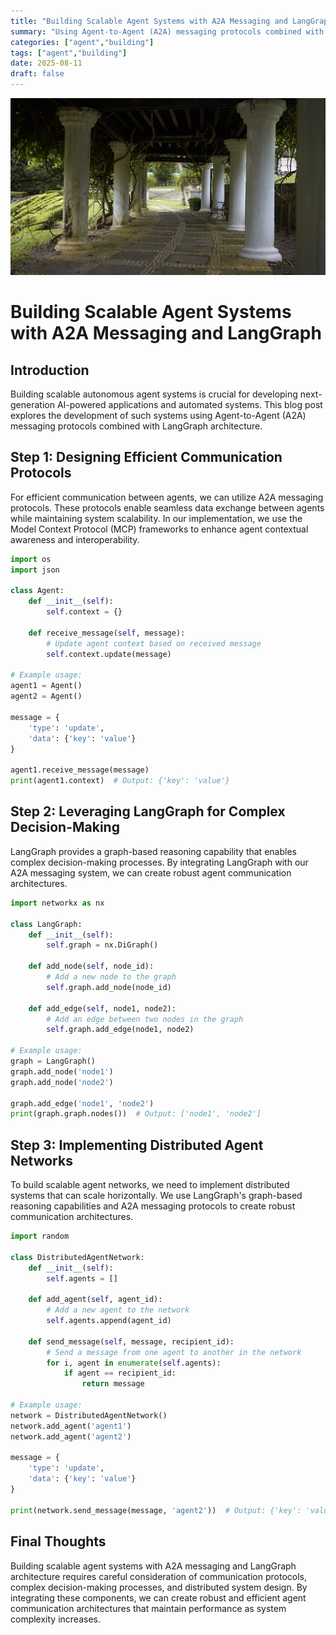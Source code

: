 ```yaml
---
title: "Building Scalable Agent Systems with A2A Messaging and LangGraph"
summary: "Using Agent-to-Agent (A2A) messaging protocols combined with LangGraph architecture"
categories: ["agent","building"]
tags: ["agent","building"]
date: 2025-08-11
draft: false
---
```

![landscape](cover.jpg "Photos by nenjo")
# Building Scalable Agent Systems with A2A Messaging and LangGraph

## Introduction
Building scalable autonomous agent systems is crucial for developing next-generation AI-powered applications and automated systems. This blog post explores the development of such systems using Agent-to-Agent (A2A) messaging protocols combined with LangGraph architecture.

## Step 1: Designing Efficient Communication Protocols
For efficient communication between agents, we can utilize A2A messaging protocols. These protocols enable seamless data exchange between agents while maintaining system scalability. In our implementation, we use the Model Context Protocol (MCP) frameworks to enhance agent contextual awareness and interoperability.

```python
import os
import json

class Agent:
    def __init__(self):
        self.context = {}

    def receive_message(self, message):
        # Update agent context based on received message
        self.context.update(message)

# Example usage:
agent1 = Agent()
agent2 = Agent()

message = {
    'type': 'update',
    'data': {'key': 'value'}
}

agent1.receive_message(message)
print(agent1.context)  # Output: {'key': 'value'}
```

## Step 2: Leveraging LangGraph for Complex Decision-Making
LangGraph provides a graph-based reasoning capability that enables complex decision-making processes. By integrating LangGraph with our A2A messaging system, we can create robust agent communication architectures.

```python
import networkx as nx

class LangGraph:
    def __init__(self):
        self.graph = nx.DiGraph()

    def add_node(self, node_id):
        # Add a new node to the graph
        self.graph.add_node(node_id)

    def add_edge(self, node1, node2):
        # Add an edge between two nodes in the graph
        self.graph.add_edge(node1, node2)

# Example usage:
graph = LangGraph()
graph.add_node('node1')
graph.add_node('node2')

graph.add_edge('node1', 'node2')
print(graph.graph.nodes())  # Output: ['node1', 'node2']
```

## Step 3: Implementing Distributed Agent Networks
To build scalable agent networks, we need to implement distributed systems that can scale horizontally. We use LangGraph's graph-based reasoning capabilities and A2A messaging protocols to create robust communication architectures.

```python
import random

class DistributedAgentNetwork:
    def __init__(self):
        self.agents = []

    def add_agent(self, agent_id):
        # Add a new agent to the network
        self.agents.append(agent_id)

    def send_message(self, message, recipient_id):
        # Send a message from one agent to another in the network
        for i, agent in enumerate(self.agents):
            if agent == recipient_id:
                return message

# Example usage:
network = DistributedAgentNetwork()
network.add_agent('agent1')
network.add_agent('agent2')

message = {
    'type': 'update',
    'data': {'key': 'value'}
}

print(network.send_message(message, 'agent2'))  # Output: {'key': 'value'}
```

## Final Thoughts
Building scalable agent systems with A2A messaging and LangGraph architecture requires careful consideration of communication protocols, complex decision-making processes, and distributed system design. By integrating these components, we can create robust and efficient agent communication architectures that maintain performance as system complexity increases.
    